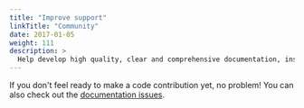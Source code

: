 ```yaml
---
title: "Improve support"
linkTitle: "Community"
date: 2017-01-05
weight: 111
description: >
  Help develop high quality, clear and comprehensive documentation, instruction and responsive help.
---
```



 If you don't feel ready to make a code contribution yet, no problem! You can also check out the [documentation issues](https://github.com/ready4-dev/ready4web/labels/documentation).


